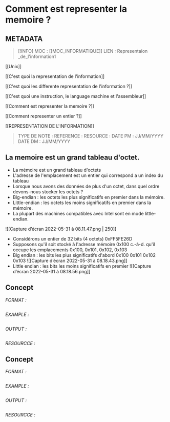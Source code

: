 # Comment est representer la memoire ?

## METADATA
> [!INFO]
> MOC                    : [[MOC_INFORMATIQUE]]
> LIEN                     :
  Representaion _de_l'information1

  [[Unix]]
 
 [[C'est quoi la representation de l'information]]

 [[C'est quoi les differente representation de l'information ?]]

 [[C'est quoi une instruction, le language machine et l'assembleur]]

 [[Comment est representer la memoire ?]]

 [[Comment representer un entier ?]]

 [[REPRESENTATION DE L'INFORMATION]]
> TYPE DE NOTE   :
>  REFERENCE       : 
>  RESOURCE        :
> DATE PM             : JJ/MM/YYYY
> DATE DM             : JJ/MM/YYYY


## La memoire est un grand tableau d'octet.
- La mémoire est un grand tableau d'octets 
- L'adresse de l'emplacement est un entier qui correspond a un index du tableau
- Lorsque nous avons des données de plus d'un octet, dans quel ordre devons-nous stocker les octets ?
- Big-endian : les octets les plus significatifs en premier dans la mémoire.
- Little-endian : les octets les moins significatifs en premier dans la mémoire.
- La plupart des machines compatibles avec Intel sont en mode little-endian.

![[Capture d’écran 2022-05-31 à 08.11.47.png | 250]]

- Considérons un entier de 32 bits (4 octets) 0xFF5FE26D 
- Supposons qu'il soit stocké à l'adresse mémoire 0x100 c.-à-d. qu'il occupe les emplacements 0x100, 0x101, 0x102, 0x103 
- Big endian : les bits les plus significatifs d'abord 0x100 0x101 0x102 0x103
![[Capture d’écran 2022-05-31 à 08.18.43.png]]
- Little endian : les bits les moins significatifs en premier
![[Capture d’écran 2022-05-31 à 08.18.56.png]]
## Concept 
*FORMAT :*

````

````

*EXAMPLE :*

````

````

*OUTPUT :*

````

````

*RESOURCCE :*
## Concept 
*FORMAT :*

````

````

*EXAMPLE :*

````

````

*OUTPUT :*

````

````

*RESOURCCE :*